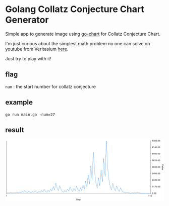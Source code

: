 # Golang Collatz Conjecture Chart Generator

Simple app to generate image using [go-chart](github.com/wcharczuk/go-chart) for Collatz Conjecture Chart.

I'm just curious about the simplest math problem no one can solve on youtube from Veritasium [here](https://youtu.be/094y1Z2wpJg).

Just try to play with it!

## flag
`num` : the start number for collatz conjecture

## example

```
go run main.go -num=27
```

## result

![collatz 27](output-27.png)

